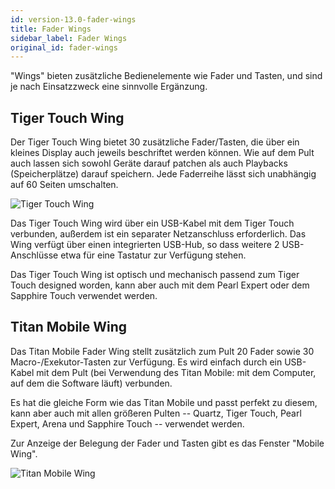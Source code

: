 ```yaml
---
id: version-13.0-fader-wings
title: Fader Wings
sidebar_label: Fader Wings
original_id: fader-wings
---
```


"Wings" bieten zusätzliche Bedienelemente wie Fader und Tasten, und sind
je nach Einsatzzweck eine sinnvolle Ergänzung.

## Tiger Touch Wing


Der Tiger Touch Wing bietet 30 zusätzliche Fader/Tasten, die über ein
kleines Display auch jeweils beschriftet werden können. Wie auf dem Pult
auch lassen sich sowohl Geräte darauf patchen als auch Playbacks
(Speicherplätze) darauf speichern. Jede Faderreihe lässt sich unabhängig
auf 60 Seiten umschalten.

![Tiger Touch Wing](/docs/images/Tiger-Touch-Wing.png)

Das Tiger Touch Wing wird über ein USB-Kabel mit dem Tiger Touch
verbunden, außerdem ist ein separater Netzanschluss erforderlich. Das
Wing verfügt über einen integrierten USB-Hub, so dass weitere 2
USB-Anschlüsse etwa für eine Tastatur zur Verfügung stehen.

Das Tiger Touch Wing ist optisch und mechanisch passend zum Tiger Touch
designed worden, kann aber auch mit dem Pearl Expert oder dem Sapphire
Touch verwendet werden.

## Titan Mobile Wing

Das Titan Mobile Fader Wing stellt zusätzlich zum Pult 20 Fader sowie 30
Macro-/Exekutor-Tasten zur Verfügung. Es wird einfach durch ein
USB-Kabel mit dem Pult (bei Verwendung des Titan Mobile: mit dem
Computer, auf dem die Software läuft) verbunden.

Es hat die gleiche Form wie das Titan Mobile und passt perfekt zu
diesem, kann aber auch mit allen größeren Pulten -- Quartz, Tiger Touch,
Pearl Expert, Arena und Sapphire Touch -- verwendet werden.

Zur Anzeige der Belegung der Fader und Tasten gibt es das Fenster
"Mobile Wing".

![Titan Mobile Wing](/docs/images/Titan-Mobile-Wing.png)
